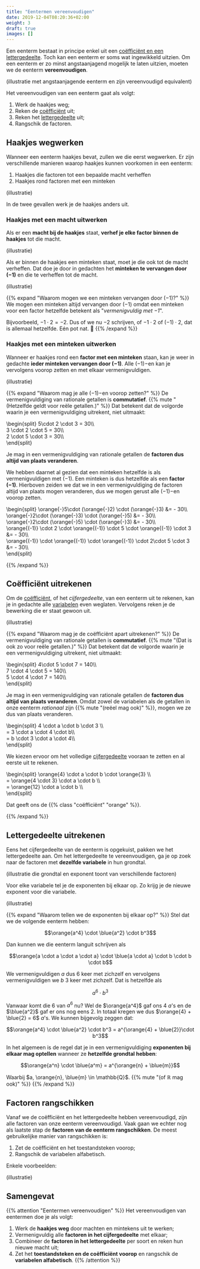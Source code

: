```yaml
---
title: "Eentermen vereenvoudigen"
date: 2019-12-04T08:20:36+02:00
weight: 3
draft: true
images: []
---
```


Een eenterm bestaat in principe enkel uit een [coëfficiënt en een
lettergedeelte](../eenterm/#coëfficiënt-en-lettergedeelte). Toch kan een
eenterm er soms wat ingewikkeld uitzien. Om een eenterm er zo minst
angstaanjagend mogelijk te laten uitzien, moeten we de eenterm
**vereenvoudigen**.

(illustratie met angstaanjagende eenterm en zijn vereenvoudigd equivalent)

Het vereenvoudigen van een eenterm gaat als volgt:

1. Werk de haakjes weg;
2. Reken de [coëfficiënt](../eenterm/#coëfficiënt-en-lettergedeelte) uit;
3. Reken het [lettergedeelte](../eenterm/#coëfficiënt-en-lettergedeelte) uit;
4. Rangschik de factoren.

## Haakjes wegwerken

Wanneer een eenterm haakjes bevat, zullen we die eerst wegwerken. Er zijn
verschillende manieren waarop haakjes kunnen voorkomen in een eenterm:

1. Haakjes die factoren tot een bepaalde macht verheffen
2. Haakjes rond factoren met een minteken

(illustratie)

In de twee gevallen werk je de haakjes anders uit.


### Haakjes met een macht uitwerken

Als er een **macht bij de haakjes** staat, **verhef je elke factor binnen de
haakjes** tot die macht.

(illustratie)

Als er binnen de haakjes een minteken staat, moet je die ook tot de macht
verheffen. Dat doe je door in gedachten het **minteken te vervangen door
$(-1)$** en die te verheffen tot de macht.

(illustratie)

{{% expand "Waarom mogen we een minteken vervangen door $(-1)$?" %}}
We mogen een minteken altijd vervangen door $(-1)$ omdat een minteken voor een
factor hetzelfde betekent als "*vermenigvuldig met $-1$*".

Bijvoorbeeld, $-1 \cdot 2 = - 2$. Dus of we nu $-2$ schrijven, of $-1 \cdot 2$
of $(-1)\cdot 2$, dat is allemaal hetzelfde. Eén pot nat. 🍯
{{% /expand %}}

### Haakjes met een minteken uitwerken

Wanneer er haakjes rond een **factor met een minteken** staan, kan je weer in
gedachte **ieder minteken vervangen door $(-1)$**. Alle $(-1)-$en kan je
vervolgens voorop zetten en met elkaar vermenigvuldigen.

(illustratie)


{{% expand "Waarom mag je alle $(-1)-$en voorop zetten?" %}}
De vermenigvuldiging van rationale getallen is **commutatief**.
{{% mute "(Hetzelfde geldt voor reële getallen.)" %}} Dat betekent dat de
volgorde waarin je een vermenigvuldiging uitrekent, niet uitmaakt:

\begin{split}
    5\cdot 2 \cdot 3 = 30\\\\\
    3 \cdot 2  \cdot 5 = 30\\\\\
    2 \cdot 5 \cdot 3 = 30\\\\\
\end{split}

Je mag in een vermenigvuldiging van rationale getallen de **factoren dus altijd
van plaats veranderen**.

We hebben daarnet al gezien dat een minteken hetzelfde is als vermenigvuldigen
met $(-1)$. Een minteken is dus hetzelfde als een **factor $(-1)$**. Hierboven
zeiden we dat we in een vermenigvuldiging de factoren altijd van plaats mogen
veranderen, dus we mogen gerust alle $(-1)-$en voorop zetten.

\begin{split}
    \orange{-}5\cdot (\orange{-}2) \cdot (\orange{-}3) &= - 30\\\\\
    \orange{-}2\cdot (\orange{-}3) \cdot (\orange{-}5) &= - 30\\\\\
    \orange{-}2\cdot (\orange{-}5) \cdot (\orange{-}3) &= - 30\\\\\
    \orange{(-1)} \cdot 2 \cdot \orange{(-1)} \cdot 5 \cdot \orange{(-1)} \cdot 3 &= - 30\\\\\
    \orange{(-1)} \cdot \orange{(-1)} \cdot \orange{(-1)} \cdot 2\cdot 5 \cdot 3 &= - 30\\\\\
\end{split}

{{% /expand %}}

## Coëfficiënt uitrekenen

Om de [coëfficiënt](../eenterm/#coëfficiënt-en-lettergedeelte), of het
*cijfergedeelte*, van een eenterm uit te rekenen, kan je in gedachte alle
[variabelen](../variabele) even weglaten. Vervolgens reken je de bewerking die
er staat gewoon uit.

(illustratie)


{{% expand "Waarom mag je de coëfficiënt apart uitrekenen?" %}}
De vermenigvuldiging van rationale getallen is **commutatief**.
{{% mute "(Dat is ook zo voor reële getallen.)" %}} Dat betekent dat de
volgorde waarin je een vermenigvuldiging uitrekent, niet uitmaakt:

\begin{split}
    4\cdot 5 \cdot 7 = 140\\\\\
    7 \cdot 4  \cdot 5 = 140\\\\\
    5 \cdot 4 \cdot 7 = 140\\\\\
\end{split}

Je mag in een vermenigvuldiging van rationale getallen de **factoren dus altijd
van plaats veranderen**. Omdat zowel de variabelen als de getallen in onze
eenterm *rationaal* zijn {{% mute "(reëel mag ook)" %}}, mogen we ze dus van
plaats veranderen.

\begin{split}
    4 \cdot a \cdot b \cdot 3 \\\\\
    = 3 \cdot  a \cdot 4 \cdot b\\\\\
    = b \cdot 3 \cdot a \cdot 4\\\\\
\end{split}

We kiezen ervoor om het volledige
[cijfergedeelte](../eenterm/#coëfficiënt-en-lettergedeelte) vooraan te zetten
en al eerste uit te rekenen.

\begin{split}
    \orange{4} \cdot a \cdot b \cdot \orange{3} \\\\\
    = \orange{4 \cdot 3} \cdot a \cdot b \\\\\
    = \orange{12} \cdot a \cdot b \\\\\
\end{split}

Dat geeft ons de {{% class "coëfficiënt" "orange" %}}.

{{% /expand %}}

## Lettergedeelte uitrekenen

Eens het cijfergedeelte van de eenterm is opgekuist, pakken we het
lettergedeelte aan. Om het lettergedeelte te vereenvoudigen, ga je op zoek naar
de factoren met **dezelfde variabele** in hun grondtal.

(illustratie die grondtal en exponent toont van verschillende factoren)

Voor elke variabele tel je de exponenten bij elkaar op. Zo krijg je de nieuwe
exponent voor die variabele.

(illustratie)


{{% expand "Waarom tellen we de exponenten bij elkaar op?" %}}
Stel dat we de volgende eenterm hebben:

$$\orange{a^4} \cdot \blue{a^2} \cdot b^3$$

Dan kunnen we die eenterm languit schrijven als

$$\orange{a \cdot a \cdot a \cdot a} \cdot \blue{a \cdot a} \cdot b \cdot b \cdot b$$

We vermenigvuldigen $a$ dus 6 keer met zichzelf en vervolgens vermenigvuldigen
we $b$ 3 keer met zichzelf. Dat is hetzelfde als

$$a^6\cdot b^3$$

Vanwaar komt die $6$ van $a^6$ nu? Wel de $\orange{a^4}$ gaf ons 4 $a$'s en de
$\blue{a^2}$ gaf er ons nog eens 2. In totaal kregen we dus $\orange{4} +
\blue{2} = 6$ $a$'s. We kunnen bijgevolg zeggen dat:

$$\orange{a^4} \cdot \blue{a^2} \cdot b^3 = a^{\orange{4} + \blue{2}}\cdot b^3$$

In het algemeen is de regel dat je in een vermenigvuldiging **exponenten bij
elkaar mag optellen** wanneer ze **hetzelfde grondtal hebben**:

$$\orange{a^n} \cdot \blue{a^m} = a^{\orange{n} + \blue{m}}$$

Waarbij $a, \orange{n}, \blue{m} \in \mathbb{Q}$. {{% mute "(of $\mathbb{R}$ mag ook)" %}}
{{% /expand %}}

## Factoren rangschikken
Vanaf we de coëfficiënt en het lettergedeelte hebben vereenvoudigd, zijn alle
factoren van onze eenterm vereenvoudigd. Vaak gaan we echter nog als laatste
stap de **factoren van de eenterm rangschikken**. De meest gebruikelijke manier
van rangschikken is:

1. Zet de coëfficiënt en het toestandsteken voorop;
2. Rangschik de variabelen alfabetisch.

Enkele voorbeelden:

(illustratie)

## Samengevat

{{% attention "Eentermen vereenvoudigen" %}}
Het vereenvoudigen van eentermen doe je als volgt:

1. Werk de **haakjes weg** door machten en mintekens uit te werken;
2. Vermenigvuldig alle **factoren in het cijfergedeelte** met elkaar;
3. Combineer de **factoren in het lettergedeelte** per soort en reken hun nieuwe macht uit;
4. Zet het **toestandsteken en de coëfficiënt voorop** en rangschik de **variabelen alfabetisch**.
{{% /attention %}}
